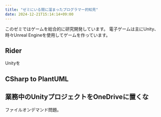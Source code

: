 ```yaml
---
title: "ゼミにいる間に溜まったプログラマー的知見"
date: 2024-12-21T15:14:14+09:00
---
```

このゼミではゲームを総合的に研究開発しています。
電子ゲームは主にUnity、時々Unreal Engineを使用してゲームを作っています。

## Rider
Unityを

## CSharp to PlantUML

## 業務中のUnityプロジェクトをOneDriveに置くな
ファイルオンデマンド問題。
